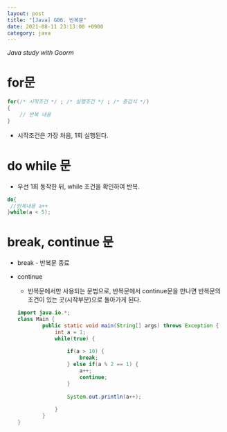 ```yaml
---
layout: post
title: "[Java] G06. 반복문"
date: 2021-08-11 23:13:00 +0900
category: java
---
```


*Java study with Goorm*  
# for문

```java
for(/* 시작조건 */ ; /* 실행조건 */ ; /* 증감식 */) 
{
	// 반복 내용
}
```

- 시작조건은 가장 처음, 1회 실행된다.

# do while 문

- 우선 1회 동작한 뒤, while 조건을 확인하여 반복.

```java
do{
 //반복내용 a++
}while(a < 5);
```

# break, continue 문

- break - 반복문 종료
- continue
    - 반복문에서만 사용되는 문법으로, 반복문에서 continue문을 만나면 반복문의 조건이 있는 곳(시작부분)으로 돌아가게 된다.

    ```java
    import java.io.*;
    class Main {
    		public static void main(String[] args) throws Exception {
    			int a = 1;
    			while(true) {
    				
    				if(a > 10) {
    					break;
    				} else if(a % 2 == 1) {
    					a++;
    					continue;
    				}
    				
    				System.out.println(a++);
    				
    			} 
    		}
    }
    ```
